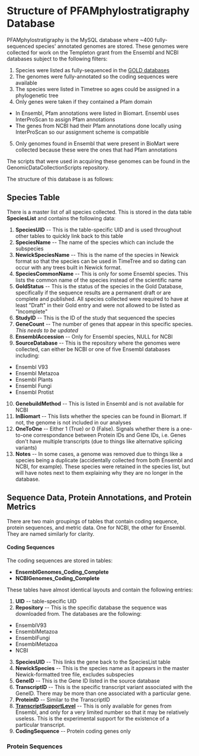 # Structure of PFAMphylostratigraphy Database

PFAMphylostratigraphy is the MySQL database where ~400 fully-sequenced species' annotated genomes are stored. These genomes were collected for work on the Templeton grant from the Ensembl and NCBI databases subject to the following filters:

1. Species were listed as fully-sequenced in the [GOLD databases](https://gold.jgi.doe.gov/)
2. The genomes were fully-annotated so the coding sequences were available 
3. The species were listed in Timetree so ages could be assigned in a phylogenetic tree
4. Only genes were taken if they contained a Pfam domain 
  * In Ensembl, Pfam annotations were listed in Biomart. Ensembl uses InterProScan to assign Pfam annotations
  * The genes from NCBI had their Pfam annotations done locally using InterProScan so our assignment scheme is compatible 
5. Only genomes found in Ensembl that were present in BioMart were collected because these were the ones that had Pfam annotations

The scripts that were used in acquiring these genomes can be found in the GenomicDataCollectionScripts repository. 

The structure of this database is as follows:

## Species Table

There is a master list of all species collected. This is stored in the data table **SpeciesList** and contains the following data:
1. **SpeciesUID** -- This is the table-specific UID and is used throughout other tables to quickly link back to this table
2. **SpeciesName** -- The name of the species which can include the subspecies
3. **NewickSpeciesName** -- This is the name of the species in Newick format so that the species can be used in TimeTree and so dating can occur with any trees built in Newick format.
4. **SpeciesCommonName** -- This is only for some Ensembl species. This lists the common name of the species instead of the scientific name
5. **GoldStatus** -- This is the status of the species in the Gold Database, specifically if the sequence results are a permanent draft or are complete and published. All species collected were required to have at least "Draft" in their Gold entry and were not allowed to be listed as "Incomplete"
6. **StudyID** -- This is the ID of the study that sequenced the species
7. **GeneCount** -- The number of genes that appear in this specific species. *This needs to be updated*
8. **EnsemblAccession** -- Only for Ensembl species, NULL for NCBI
9. **SourceDatabase** -- This is the repository where the genomes were collected, can either be NCBI or one of five Ensembl databases including: 
  * Ensembl V93
  * Ensembl Metazoa
  * Ensembl Plants
  * Ensembl Fungi
  * Ensembl Protist
10. **GenebuildMethod** -- This is listed in Ensembl and is not available for NCBI
11. **InBiomart** -- This lists whether the species can be found in Biomart. If not, the genome is not included in our analyses
12. **OneToOne** -- Either 1 (True) or 0 (False). Signals whether there is a one-to-one correspondance between Protein IDs and Gene IDs, i.e. Genes don't have multiple transcripts (due to things like alternative splicing variants)
13. **Notes** -- In some cases, a genome was removed due to things like a species being a duplicate (accidentally collected from both Ensembl and NCBI, for example). These species were retained in the species list, but will have notes next to them explaining why they are no longer in the database. 
  


## Sequence Data, Protein Annotations, and Protein Metrics

There are two main groupings of tables that contain coding sequence, protein sequences, and metric data. One for NCBI, the other for Ensembl. They are named similarly for clarity. 

#### Coding Sequences

The coding sequences are stored in tables: 
* **EnsemblGenomes_Coding_Complete**
* **NCBIGenomes_Coding_Complete** 

These tables have almost identical layouts and contain the following entries:

1. **UID** -- table-specific UID
2. **Repository** -- This is the specific database the sequence was downloaded from. The databases are the following:
  * EnsemblV93
  * EnsemblMetazoa
  * EnsemblFungi
  * EnsemblMetazoa
  * NCBI
3. **SpeciesUID** -- This links the gene back to the SpeciesList table
4. **NewickSpecies** -- This is the species name as it appears in the master Newick-formatted tree file, excludes subspecies
5. **GeneID** -- This is the Gene ID listed in the source database
6. **TranscriptID** -- This is the specific transcript variant associated with the GeneID. There may be more than one associated with a particular gene. 
7. **ProteinID** -- Similar to the TranscriptID
8. [**TranscriptSupportLevel**](https://uswest.ensembl.org/Help/Glossary) -- This is only available for genes from Ensembl, and only for a very limited number so that it may be relatively useless. This is the experimental support for the existence of a particular transcript.
9. **CodingSequence** -- Protein coding genes only

### Protein Sequences
